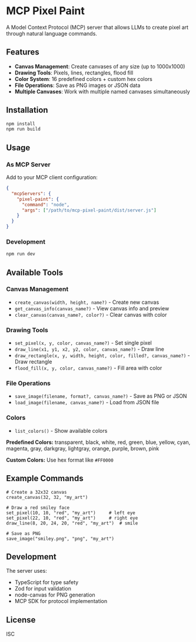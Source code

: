 # MCP Pixel Paint

A Model Context Protocol (MCP) server that allows LLMs to create pixel art through natural language commands.

## Features

- **Canvas Management**: Create canvases of any size (up to 1000x1000)
- **Drawing Tools**: Pixels, lines, rectangles, flood fill
- **Color System**: 16 predefined colors + custom hex colors
- **File Operations**: Save as PNG images or JSON data
- **Multiple Canvases**: Work with multiple named canvases simultaneously

## Installation

```bash
npm install
npm run build
```

## Usage

### As MCP Server

Add to your MCP client configuration:

```json
{
  "mcpServers": {
    "pixel-paint": {
      "command": "node",
      "args": ["/path/to/mcp-pixel-paint/dist/server.js"]
    }
  }
}
```

### Development

```bash
npm run dev
```

## Available Tools

### Canvas Management

- `create_canvas(width, height, name?)` - Create new canvas
- `get_canvas_info(canvas_name?)` - View canvas info and preview  
- `clear_canvas(canvas_name?, color?)` - Clear canvas with color

### Drawing Tools

- `set_pixel(x, y, color, canvas_name?)` - Set single pixel
- `draw_line(x1, y1, x2, y2, color, canvas_name?)` - Draw line
- `draw_rectangle(x, y, width, height, color, filled?, canvas_name?)` - Draw rectangle
- `flood_fill(x, y, color, canvas_name?)` - Fill area with color

### File Operations

- `save_image(filename, format?, canvas_name?)` - Save as PNG or JSON
- `load_image(filename, canvas_name?)` - Load from JSON file

### Colors

- `list_colors()` - Show available colors

**Predefined Colors:**
transparent, black, white, red, green, blue, yellow, cyan, magenta, gray, darkgray, lightgray, orange, purple, brown, pink

**Custom Colors:** Use hex format like `#FF0000`

## Example Commands

```
# Create a 32x32 canvas
create_canvas(32, 32, "my_art")

# Draw a red smiley face
set_pixel(10, 10, "red", "my_art")     # left eye
set_pixel(22, 10, "red", "my_art")     # right eye
draw_line(8, 20, 24, 20, "red", "my_art")  # smile

# Save as PNG
save_image("smiley.png", "png", "my_art")
```

## Development

The server uses:
- TypeScript for type safety
- Zod for input validation
- node-canvas for PNG generation
- MCP SDK for protocol implementation

## License

ISC